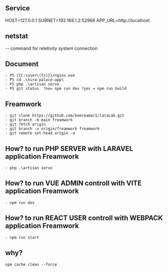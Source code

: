 ## Service

HOST=127.0.0.1 SUBNET=192.168.1.2:52966 APP_URL=http://localhost


## netstat
 
 -- command for reletivity system connection 

## Document
```
- PS {{C:\user\(fs)}}/nginx.exe
- PS cd .\hira-palace-app\
- PS php .\artisan serve
- PS git status  ?no= npm run dev ?yes = npm run build
```

## Freamwork
```
- git clone https://github.com/komreamar1/laraLab.git
- git branch -m main freamwork
- git fetch origin
- git branch -u origin/freamwork freamwork
- git remote set-head origin -a
```
## How? to run PHP SERVER with LARAVEL application Freamwork
```
- php .\artisan serve
```
## How? to run VUE ADMIN controll with VITE application Freamwork
```
- npm run dev
```
## How? to run REACT USER controll with WEBPACK application Freamwork
```
- npm run start
```
## why?
```
npm cache clean --force
```




